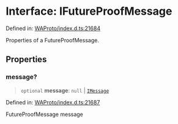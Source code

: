 # Interface: IFutureProofMessage

Defined in: [WAProto/index.d.ts:21684](https://github.com/Fokusdotid/Baileys/blob/4c54e9ae0a9f37422d51e97c3454891bf06f36e1/WAProto/index.d.ts#L21684)

Properties of a FutureProofMessage.

## Properties

### message?

> `optional` **message**: `null` \| [`IMessage`](../../../interfaces/IMessage.md)

Defined in: [WAProto/index.d.ts:21687](https://github.com/Fokusdotid/Baileys/blob/4c54e9ae0a9f37422d51e97c3454891bf06f36e1/WAProto/index.d.ts#L21687)

FutureProofMessage message
